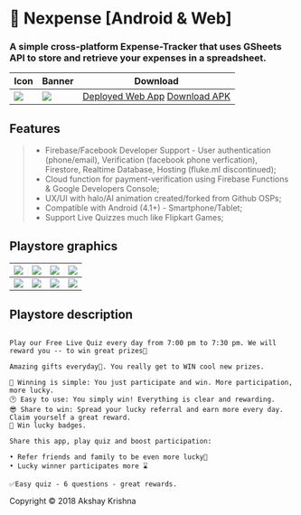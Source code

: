 # 💸 Nexpense [Android & Web]

### A simple cross-platform Expense-Tracker that uses GSheets API to store and retrieve your expenses in a spreadsheet.

Icon  | Banner | Download
------------- | ------------- | ------------- 
![](https://github.com/edaxe/nexpense/blob/main/android/app/src/main/res/mipmap-xxxhdpi/ic_launcher.png) | ![](https://github.com/Axeey/Fluke/blob/master/store/banner.png) | [Deployed Web App](edaxe.github.io) [Download APK](https://github.com/edaxe/nexpense/releases/tag/APK)

## Features

> - Firebase/Facebook Developer Support - User authentication (phone/email), Verification (facebook phone verfication), Firestore, Realtime Database, Hosting (fluke.ml discontinued);
> - Cloud function for payment-verification using Firebase Functions & Google Developers Console;
> - UX/UI with halo/AI animation created/forked from Github OSPs;
> - Compatible with Android (4.1+) - Smartphone/Tablet;
> - Support Live Quizzes much like Flipkart Games;

## Playstore graphics 

| ![](https://github.com/Axeey/Fluke/blob/master/store/1.png)  | ![](https://github.com/Axeey/Fluke/blob/master/store/2.png) | ![](https://github.com/Axeey/Fluke/blob/master/store/3.png) | ![](https://github.com/Axeey/Fluke/blob/master/store/4.png) |
| ------------- | ------------- | ------------- | ------------- | 
| ![](https://github.com/Axeey/Fluke/blob/master/store/5.png)  | ![](https://github.com/Axeey/Fluke/blob/master/store/6.png)  | ![](https://github.com/Axeey/Fluke/blob/master/store/7.png)  | ![](https://github.com/Axeey/Fluke/blob/master/store/8.png)  | 

## Playstore description 

```Free and Rewarding: Still thinking about that smartphone? Win it free 😊

Play our Free Live Quiz every day from 7:00 pm to 7:30 pm. We will reward you -- to win great prizes🌟

Amazing gifts everyday📅. You really get to WIN cool new prizes.

🎁 Winning is simple: You just participate and win. More participation, more lucky.
🕑 Easy to use: You simply win! Everything is clear and rewarding.
😎 Share to win: Spread your lucky referral and earn more every day. Claim yourself a great reward.
🍭 Win lucky badges.

Share this app, play quiz and boost participation:

• Refer friends and family to be even more lucky👥
• Lucky winner participates more ⌛

✅Easy quiz - 6 questions - great rewards.
```


Copyright © 2018 Akshay Krishna

